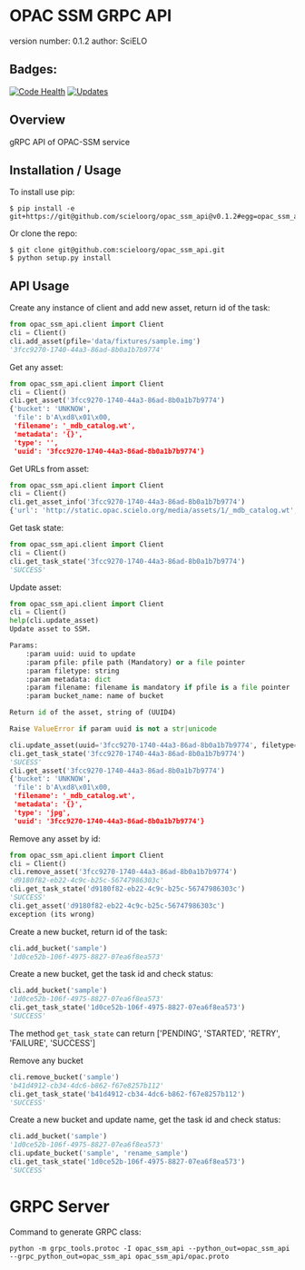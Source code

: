 OPAC SSM GRPC API
===============================

version number: 0.1.2
author: SciELO

Badges:
-------
[![Code Health](https://landscape.io/github/scieloorg/opac_ssm_api/master/landscape.svg?style=flat)](https://landscape.io/github/scieloorg/opac_ssm_api/master)
[![Updates](https://pyup.io/repos/github/scieloorg/opac_ssm_api/shield.svg)](https://pyup.io/repos/github/scieloorg/opac_ssm_api/)

Overview
--------

gRPC API of OPAC-SSM service

Installation / Usage
--------------------

To install use pip:

    $ pip install -e git+https://git@github.com/scieloorg/opac_ssm_api@v0.1.2#egg=opac_ssm_api


Or clone the repo:

    $ git clone git@github.com:scieloorg/opac_ssm_api.git
    $ python setup.py install

API Usage
---------

Create any instance of client and add new asset, return id of the task:

```python
from opac_ssm_api.client import Client
cli = Client()
cli.add_asset(pfile='data/fixtures/sample.img')
'3fcc9270-1740-44a3-86ad-8b0a1b7b9774'
```

Get any asset:

```python
from opac_ssm_api.client import Client
cli = Client()
cli.get_asset('3fcc9270-1740-44a3-86ad-8b0a1b7b9774')
{'bucket': 'UNKNOW',
 'file': b'A\xd8\x01\x00,
 'filename': '_mdb_catalog.wt',
 'metadata': '{}',
 'type': '',
 'uuid': '3fcc9270-1740-44a3-86ad-8b0a1b7b9774'}
```

Get URLs from asset:

```python
from opac_ssm_api.client import Client
cli = Client()
cli.get_asset_info('3fcc9270-1740-44a3-86ad-8b0a1b7b9774')
{'url': 'http://static.opac.scielo.org/media/assets/1/_mdb_catalog.wt', 'url_path': '/media/assets/1/_mdb_catalog.wt'}
```

Get task state:

```python
from opac_ssm_api.client import Client
cli = Client()
cli.get_task_state('3fcc9270-1740-44a3-86ad-8b0a1b7b9774')
'SUCCESS'
```

Update asset:

```python
from opac_ssm_api.client import Client
cli = Client()
help(cli.update_asset)
Update asset to SSM.

Params:
    :param uuid: uuid to update
    :param pfile: pfile path (Mandatory) or a file pointer
    :param filetype: string
    :param metadata: dict
    :param filename: filename is mandatory if pfile is a file pointer
    :param bucket_name: name of bucket

Return id of the asset, string of (UUID4)

Raise ValueError if param uuid is not a str|unicode

cli.update_asset(uuid='3fcc9270-1740-44a3-86ad-8b0a1b7b9774', filetype="jpg")
cli.get_task_state('3fcc9270-1740-44a3-86ad-8b0a1b7b9774')
'SUCESS'
cli.get_asset('3fcc9270-1740-44a3-86ad-8b0a1b7b9774')
{'bucket': 'UNKNOW',
 'file': b'A\xd8\x01\x00,
 'filename': '_mdb_catalog.wt',
 'metadata': '{}',
 'type': 'jpg',
 'uuid': '3fcc9270-1740-44a3-86ad-8b0a1b7b9774'}
```

Remove any asset by id:

```python
from opac_ssm_api.client import Client
cli = Client()
cli.remove_asset('3fcc9270-1740-44a3-86ad-8b0a1b7b9774')
'd9180f82-eb22-4c9c-b25c-56747986303c'
cli.get_task_state('d9180f82-eb22-4c9c-b25c-56747986303c')
'SUCCESS'
cli.get_asset('d9180f82-eb22-4c9c-b25c-56747986303c')
exception (its wrong)
```


Create a new bucket, return id of the task:

```python
cli.add_bucket('sample')
'1d0ce52b-106f-4975-8827-07ea6f8ea573'
````

Create a new bucket, get the task id and check status:

```python
cli.add_bucket('sample')
'1d0ce52b-106f-4975-8827-07ea6f8ea573'
cli.get_task_state('1d0ce52b-106f-4975-8827-07ea6f8ea573')
'SUCCESS'
````

The method ``get_task_state`` can return ['PENDING', 'STARTED', 'RETRY', 'FAILURE', 'SUCCESS']

Remove any bucket

```python
cli.remove_bucket('sample')
'b41d4912-cb34-4dc6-b862-f67e8257b112'
cli.get_task_state('b41d4912-cb34-4dc6-b862-f67e8257b112')
'SUCCESS'
````

Create a new bucket and update name, get the task id and check status:

```python
cli.add_bucket('sample')
'1d0ce52b-106f-4975-8827-07ea6f8ea573'
cli.update_bucket('sample', 'rename_sample')
cli.get_task_state('1d0ce52b-106f-4975-8827-07ea6f8ea573')
'SUCCESS'
````

GRPC Server
===========

Command to generate GRPC class:

    python -m grpc_tools.protoc -I opac_ssm_api --python_out=opac_ssm_api --grpc_python_out=opac_ssm_api opac_ssm_api/opac.proto

